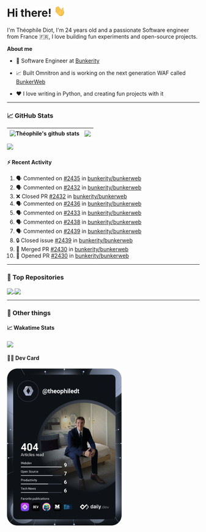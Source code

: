 # Hi there! <img src="./wave.gif" width="30px" height="30px" />

I'm Théophile Diot, I'm 24 years old and a passionate Software engineer from France 🇫🇷, I love building fun experiments and open-source projects.

**About me**

- 💼 Software Engineer at [Bunkerity](https://www.bunkerity.com/)

- 📈 Built Omnitron and is working on the next generation WAF called [BunkerWeb](https://www.bunkerweb.io)

- ❤️ I love writing in Python, and creating fun projects with it

---

### 📈 GitHub Stats

| <img align="center" src="https://github-readme-stats.vercel.app/api?username=TheophileDiot&show_icons=true&include_all_commits=true&theme=algolia&hide_border=true&rank_icon=github" alt="Théophile's github stats" /> | <img align="center" src="https://github-readme-stats.vercel.app/api/top-langs/?username=TheophileDiot&layout=compact&theme=algolia&hide_border=true" /> |
| ---------------------------------------------------------------------------------------------------------------------------------------------------------------------------------------------------------------------- | ------------------------------------------------------------------------------------------------------------------------------------------------------- |

![](https://github-readme-activity-graph.vercel.app/graph?username=TheophileDiot&theme=tokyo-night)

#### :zap: Recent Activity

<!--START_SECTION:activity-->
1. 🗣 Commented on [#2435](https://github.com/bunkerity/bunkerweb/issues/2435#issuecomment-2999292747) in [bunkerity/bunkerweb](https://github.com/bunkerity/bunkerweb)
2. 🗣 Commented on [#2432](https://github.com/bunkerity/bunkerweb/pull/2432#issuecomment-2999280228) in [bunkerity/bunkerweb](https://github.com/bunkerity/bunkerweb)
3. ❌ Closed PR [#2432](https://github.com/bunkerity/bunkerweb/pull/2432) in [bunkerity/bunkerweb](https://github.com/bunkerity/bunkerweb)
4. 🗣 Commented on [#2436](https://github.com/bunkerity/bunkerweb/issues/2436#issuecomment-2999262997) in [bunkerity/bunkerweb](https://github.com/bunkerity/bunkerweb)
5. 🗣 Commented on [#2433](https://github.com/bunkerity/bunkerweb/issues/2433#issuecomment-2999257896) in [bunkerity/bunkerweb](https://github.com/bunkerity/bunkerweb)
6. 🗣 Commented on [#2438](https://github.com/bunkerity/bunkerweb/issues/2438#issuecomment-2999252696) in [bunkerity/bunkerweb](https://github.com/bunkerity/bunkerweb)
7. 🗣 Commented on [#2439](https://github.com/bunkerity/bunkerweb/issues/2439#issuecomment-2999249318) in [bunkerity/bunkerweb](https://github.com/bunkerity/bunkerweb)
8. 🔒 Closed issue [#2439](https://github.com/bunkerity/bunkerweb/issues/2439) in [bunkerity/bunkerweb](https://github.com/bunkerity/bunkerweb)
9. 🎉 Merged PR [#2430](https://github.com/bunkerity/bunkerweb/pull/2430) in [bunkerity/bunkerweb](https://github.com/bunkerity/bunkerweb)
10. 💪 Opened PR [#2430](https://github.com/bunkerity/bunkerweb/pull/2430) in [bunkerity/bunkerweb](https://github.com/bunkerity/bunkerweb)
<!--END_SECTION:activity-->

---

### 🔧 Top Repositories

<a href="https://github.com/bunkerity/bunkerweb">
  <img align="center" src="https://github-readme-stats.vercel.app/api/pin/?username=Bunkerity&repo=bunkerweb&theme=algolia" />
</a>
<a href="https://github.com/TheophileDiot/Omnitron">
  <img align="center" src="https://github-readme-stats.vercel.app/api/pin/?username=TheophileDiot&repo=Omnitron&theme=algolia" />
</a>

---

### 🎉 Other things

#### 📈 Wakatime Stats

<a href="https://wakatime.com/@theophile_bunkerity">
  <img align="center" src="https://github-readme-stats.vercel.app/api/wakatime?username=3aa5ce41-c253-43d9-8441-a721e446a45f&layout=compact&theme=algolia" />
</a>

#### 👨‍💻 Dev Card

<a href="https://app.daily.dev/TheophileDt">
  <img src="./devcard.svg" width="300" alt="Théophile Diot's Dev Card"/>
</a>
